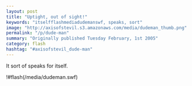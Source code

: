 ```yaml
---
layout: post
title: "Uptight, out of sight!"
keywords: "itselfflashmediadudemanswf, speaks, sort"
image: "http://axisofstevil.s3.amazonaws.com/media/dudeman_thumb.png"
permalink: "/p/dude-man"
summary: "Originally published Tuesday February, 1st 2005"
category: flash
hashtag: "#axisofstevil_dude-man"
---
```


It sort of speaks for itself.

!#flash(/media/dudeman.swf)
